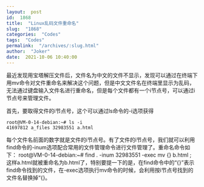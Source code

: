 ```yaml
---
layout:  post
id:  1868
title:  "Linux乱码文件重命名"
slug:  "1868"
categories:  "Codes"
tags:  "Codes"
permalink:  "/archives/:slug.html"
author:  "Joker"
date:  2021-10-06 10:40:00
---
```



最近发现用宝塔解压文件后，文件名为中文的文件不显示，发现可以通过在终端下用mv命令对文件重命名来解决这个问题，但是中文文件名在终端里显示为乱码，无法通过键盘输入文件名进行重命名，但是每个文件都有一个i节点号，可以通过i节点号来管理文件。

<!--more-->

首先，要取得文件的i节点号，这个可以通过ls命令的-i选项获得
    
    root@VM-0-14-debian:~# ls -i
    41697812 a_files 32983551 a.html
    
每个文件名前面的数字就是文件的i节点号。有了文件的i节点号，我们就可以利用find命令的-inum选项配合常用的文件管理命令进行文件管理了。重命名命令如下：
    root@VM-0-14-debian:~# find . -inum 32983551 -exec mv {} b.html \;
这样a.html就被重命名为b.html了，特别要提一下的是，在find命令中的“{}”表示find命令找到的文件，在-exec选项执行mv命令的时候，会利用按i节点号找到的文件名替换掉“{}。
